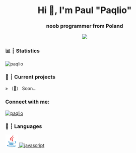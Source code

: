 <h1 align="center">Hi 👋, I'm Paul "Paqlio"</h1>
<h3 align="center">noob programmer from Poland</h3>
<center>
<image src=https://discord.c99.nl/widget/theme-1/709888532226899989.png> </image>
</center>


<h3 align="left">📊 ┆ Statistics</h3>
<p align="left"> <img src="https://komarev.com/ghpvc/?username=paqlio&label=Profile%20views&color=0e75b6&style=flat" alt="paqlio" /> </p>


<h3 align="left">📌 ┆ Current projects</h3>
» （👀） Soon...

<h3 align="left">Connect with me:</h3>
<p align="left">
<a href="https://www.youtube.com/c/paqlio" target="blank"><img align="center" src="https://raw.githubusercontent.com/rahuldkjain/github-profile-readme-generator/master/src/images/icons/Social/youtube.svg" alt="paqlio" height="30" width="40" /></a>
</p>

<h3 align="left">🧠 ┆ Languages</h3>
<p align="left"> <a href="https://www.java.com" target="_blank" rel="noreferrer"> <img src="https://raw.githubusercontent.com/devicons/devicon/master/icons/java/java-original.svg" alt="java" width="40" height="40"/> </a> <a href="https://developer.mozilla.org/en-US/docs/Web/JavaScript" target="_blank" rel="noreferrer"> <img src="https://raw.githubusercontent.com/devicons/devicon/master/icons/javascript
  /javascript-original.svg" alt="javascript" width="40" height="40"/> </a> </p>
